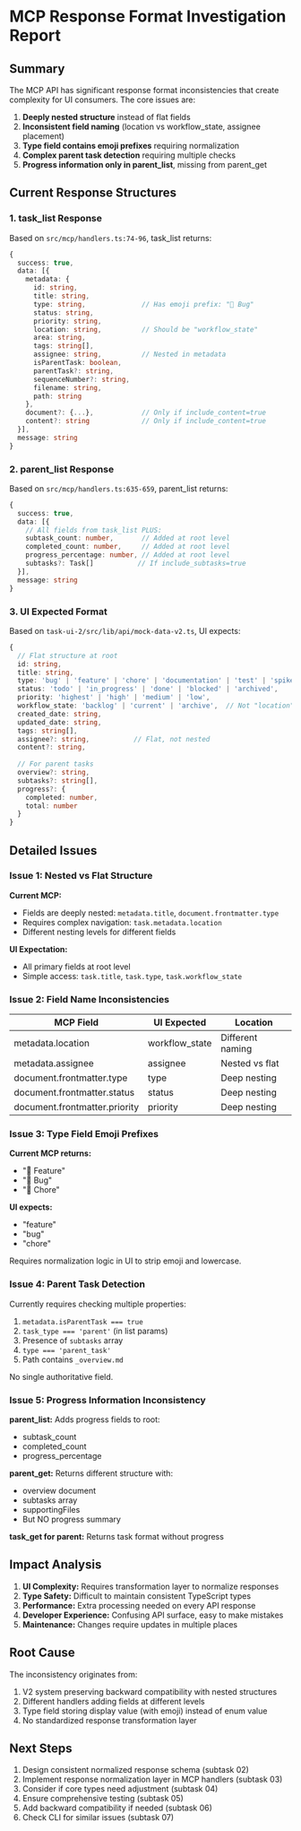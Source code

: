 # MCP Response Format Investigation Report

## Summary

The MCP API has significant response format inconsistencies that create complexity for UI consumers. The core issues are:

1. **Deeply nested structure** instead of flat fields
2. **Inconsistent field naming** (location vs workflow_state, assignee placement)
3. **Type field contains emoji prefixes** requiring normalization
4. **Complex parent task detection** requiring multiple checks
5. **Progress information only in parent_list**, missing from parent_get

## Current Response Structures

### 1. task_list Response

Based on `src/mcp/handlers.ts:74-96`, task_list returns:

```typescript
{
  success: true,
  data: [{
    metadata: {
      id: string,
      title: string,
      type: string,              // Has emoji prefix: "🐞 Bug"
      status: string,
      priority: string,
      location: string,          // Should be "workflow_state"
      area: string,
      tags: string[],
      assignee: string,          // Nested in metadata
      isParentTask: boolean,
      parentTask?: string,
      sequenceNumber?: string,
      filename: string,
      path: string
    },
    document?: {...},            // Only if include_content=true
    content?: string             // Only if include_content=true
  }],
  message: string
}
```

### 2. parent_list Response

Based on `src/mcp/handlers.ts:635-659`, parent_list returns:

```typescript
{
  success: true,
  data: [{
    // All fields from task_list PLUS:
    subtask_count: number,       // Added at root level
    completed_count: number,     // Added at root level
    progress_percentage: number, // Added at root level
    subtasks?: Task[]           // If include_subtasks=true
  }],
  message: string
}
```

### 3. UI Expected Format

Based on `task-ui-2/src/lib/api/mock-data-v2.ts`, UI expects:

```typescript
{
  // Flat structure at root
  id: string,
  title: string,
  type: 'bug' | 'feature' | 'chore' | 'documentation' | 'test' | 'spike',  // No emoji
  status: 'todo' | 'in_progress' | 'done' | 'blocked' | 'archived',
  priority: 'highest' | 'high' | 'medium' | 'low',
  workflow_state: 'backlog' | 'current' | 'archive',  // Not "location"
  created_date: string,
  updated_date: string,
  tags: string[],
  assignee?: string,           // Flat, not nested
  content?: string,
  
  // For parent tasks
  overview?: string,
  subtasks?: string[],
  progress?: {
    completed: number,
    total: number
  }
}
```

## Detailed Issues

### Issue 1: Nested vs Flat Structure

**Current MCP:**
- Fields are deeply nested: `metadata.title`, `document.frontmatter.type`
- Requires complex navigation: `task.metadata.location`
- Different nesting levels for different fields

**UI Expectation:**
- All primary fields at root level
- Simple access: `task.title`, `task.type`, `task.workflow_state`

### Issue 2: Field Name Inconsistencies

| MCP Field | UI Expected | Location |
|-----------|------------|----------|
| metadata.location | workflow_state | Different naming |
| metadata.assignee | assignee | Nested vs flat |
| document.frontmatter.type | type | Deep nesting |
| document.frontmatter.status | status | Deep nesting |
| document.frontmatter.priority | priority | Deep nesting |

### Issue 3: Type Field Emoji Prefixes

**Current MCP returns:**
- "🌟 Feature"
- "🐞 Bug"
- "🧹 Chore"

**UI expects:**
- "feature"
- "bug"
- "chore"

Requires normalization logic in UI to strip emoji and lowercase.

### Issue 4: Parent Task Detection

Currently requires checking multiple properties:
1. `metadata.isParentTask === true`
2. `task_type === 'parent'` (in list params)
3. Presence of `subtasks` array
4. `type === 'parent_task'`
5. Path contains `_overview.md`

No single authoritative field.

### Issue 5: Progress Information Inconsistency

**parent_list:** Adds progress fields to root:
- subtask_count
- completed_count
- progress_percentage

**parent_get:** Returns different structure with:
- overview document
- subtasks array
- supportingFiles
- But NO progress summary

**task_get for parent:** Returns task format without progress

## Impact Analysis

1. **UI Complexity:** Requires transformation layer to normalize responses
2. **Type Safety:** Difficult to maintain consistent TypeScript types
3. **Performance:** Extra processing needed on every API response
4. **Developer Experience:** Confusing API surface, easy to make mistakes
5. **Maintenance:** Changes require updates in multiple places

## Root Cause

The inconsistency originates from:
1. V2 system preserving backward compatibility with nested structures
2. Different handlers adding fields at different levels
3. Type field storing display value (with emoji) instead of enum value
4. No standardized response transformation layer

## Next Steps

1. Design consistent normalized response schema (subtask 02)
2. Implement response normalization layer in MCP handlers (subtask 03)
3. Consider if core types need adjustment (subtask 04)
4. Ensure comprehensive testing (subtask 05)
5. Add backward compatibility if needed (subtask 06)
6. Check CLI for similar issues (subtask 07)